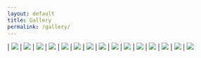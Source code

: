 ```yaml
---
layout: default
title: Gallery
permalink: /gallery/
---
```



| ![](https://source.unsplash.com/random/250x250/?programming) | ![](https://source.unsplash.com/random/250x250/?pattern) | ![](https://source.unsplash.com/random/250x250/?lion)
| ![](https://source.unsplash.com/random/250x250/?hills) | ![](https://source.unsplash.com/random/250x250/?ocean) | ![](https://source.unsplash.com/random/250x250/?puppy)
| ![](https://source.unsplash.com/random/250x250/?illustration) | ![](https://source.unsplash.com/random/250x250/?iphone) | ![](https://source.unsplash.com/random/250x250/?camera)
| ![](https://source.unsplash.com/random/250x250/?android) | ![](https://source.unsplash.com/random/250x250/?rubyonrails) | ![](https://source.unsplash.com/random/250x250/?photoshop)
| ![](https://source.unsplash.com/random/250x250/?books) | ![](https://source.unsplash.com/random/250x250/?logo) | ![](https://source.unsplash.com/random/250x250/?coffee)


